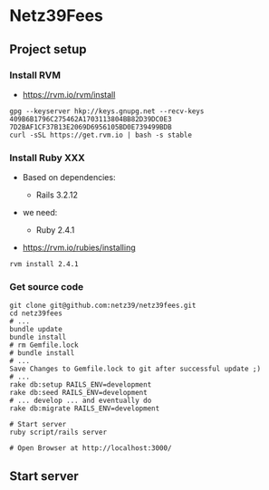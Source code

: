 # Netz39Fees

## Project setup

### Install RVM

- https://rvm.io/rvm/install

```
gpg --keyserver hkp://keys.gnupg.net --recv-keys 409B6B1796C275462A1703113804BB82D39DC0E3 7D2BAF1CF37B13E2069D6956105BD0E739499BDB
curl -sSL https://get.rvm.io | bash -s stable
```

### Install Ruby XXX

- Based on dependencies:
	- Rails 3.2.12
- we need:
	- Ruby 2.4.1

- https://rvm.io/rubies/installing

```
rvm install 2.4.1
```

### Get source code

```
git clone git@github.com:netz39/netz39fees.git
cd netz39fees
# ...
bundle update
bundle install
# rm Gemfile.lock
# bundle install
# ...
Save Changes to Gemfile.lock to git after successful update ;)
# ...
rake db:setup RAILS_ENV=development
rake db:seed RAILS_ENV=development
# ... develop ... and eventually do
rake db:migrate RAILS_ENV=development

# Start server
ruby script/rails server

# Open Browser at http://localhost:3000/
```

## Start server
